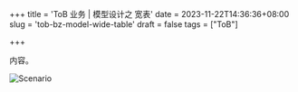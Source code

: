 +++
title = 'ToB 业务 | 模型设计之 宽表'
date = 2023-11-22T14:36:36+08:00
slug = 'tob-bz-model-wide-table'
draft = false
tags = ["ToB"]

+++

内容。

![Scenario](/apple-touch-icon.png)
